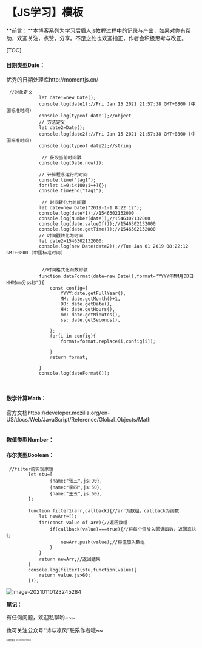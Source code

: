 # 【JS学习】模板

**前言：**本博客系列为学习后盾人js教程过程中的记录与产出，如果对你有帮助，欢迎关注，点赞，分享。不足之处也欢迎指正，作者会积极思考与改正。

[TOC]

#### 日期类型Date：

优秀的日期处理库http://momentjs.cn/

```
 //对象定义
            let date1=new Date();
            console.log(date1);//Fri Jan 15 2021 21:57:38 GMT+0800 (中国标准时间)
            console.log(typeof date1);//object
            // 方法定义
            let date2=Date();
            console.log(date2);//Fri Jan 15 2021 21:57:38 GMT+0800 (中国标准时间)
            console.log(typeof date2);//string
            
             // 获取当前时间戳
            console.log(Date.now());

            // 计算程序运行的时间
            console.time("tag1");
            for(let i=0;i<100;i++){};
            console.timeEnd("tag1");
            
             // 时间转化为时间戳
            let date=new Date("2019-1-1 8:22:12");
            console.log(date*1);//1546302132000
            console.log(Number(date));//1546302132000
            console.log(date.valueOf());//1546302132000
            console.log(date.getTime());//1546302132000
            // 时间戳转化为时间
            let date2=1546302132000;
            console.log(new Date(date2));//Tue Jan 01 2019 08:22:12 GMT+0800 (中国标准时间)
            
            
             //时间格式化函数封装
            function dateFormat(date=new Date(),format="YYYY年MM月DD日 HH时mm分ss秒"){
                const config={
                    YYYY:date.getFullYear(),
                    MM: date.getMonth()+1,
                    DD: date.getDate(),
                    HH: date.getHours(),
                    mm: date.getMinutes(),
                    ss: date.getSeconds(),
                    
                };
                for(i in config){
                    format=format.replace(i,config[i]);

                }
                return format;

            }
            console.log(dateFormat());
            
            
```



#### 数学计算Math：

官方文档https://developer.mozilla.org/en-US/docs/Web/JavaScript/Reference/Global_Objects/Math

```javascript

```



#### 数值类型Number：





#### 布尔类型Boolean：

```
 //filter的实现原理
        let stu=[
                {name:"张三",js:90},
                {name:"李四",js:50},
                {name:"王五",js:60},
        ];

        function filter1(arr,callback){//arr为数组，callback为函数
            let newArr=[];
            for(const value of arr){//遍历数组
                if(callback(value)===true){//将每个值放入回调函数，返回真执行
                    newArr.push(value);//将值加入数组
                }
            }
            return newArr;//返回结果
        }
        console.log(filter1(stu,function(value){
            return value.js>60;
        }));
```

![image-20210110123245284](upload/image-20210110123245284.png)

**尾记**：

有任何问题，欢迎私聊哟~~~

也可关注公众号“诗与凉风”联系作者哦~~

<img src="https://gitee.com/light19440868762/Images/raw/master/typoraimages /微信图片_20200706212958.jpg" alt="微信图片_20200706212958" style="zoom:33%;" />
